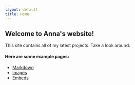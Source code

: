 ```yaml
---
layout: default
title: Home
---
```


## Welcome to Anna's website!
This site contains all of my latest projects. Take a look around.

#### Here are some example pages:

- [Markdown](02-markdown-examples)
- [Images](03-images-examples)
- [Embeds](04-embeds-examples)
